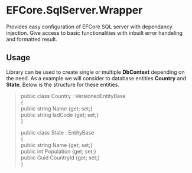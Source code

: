 EFCore.SqlServer.Wrapper
=========================
Provides easy configuration of EFCore SQL server with dependancy injection. Give access to basic functionalities with inbuilt error handeling and formatted result.

Usage
---------
Library can be used to create single or multiple **DbContext** depending on the need. As a example we will consider to database entities **Country** and **State**. Below is the structure for these entities.

> public class Country : VersionedEntityBase  
> {  
>   public string Name {get; set;}  
>   public string IsdCode {get; set;}  
> }  
>   
> public class State : EntityBase  
> {  
>   public string Name {get; set;}  
>   public int Population {get; set;}  
>   public Guid CountryId {get; set;}  
> }  

